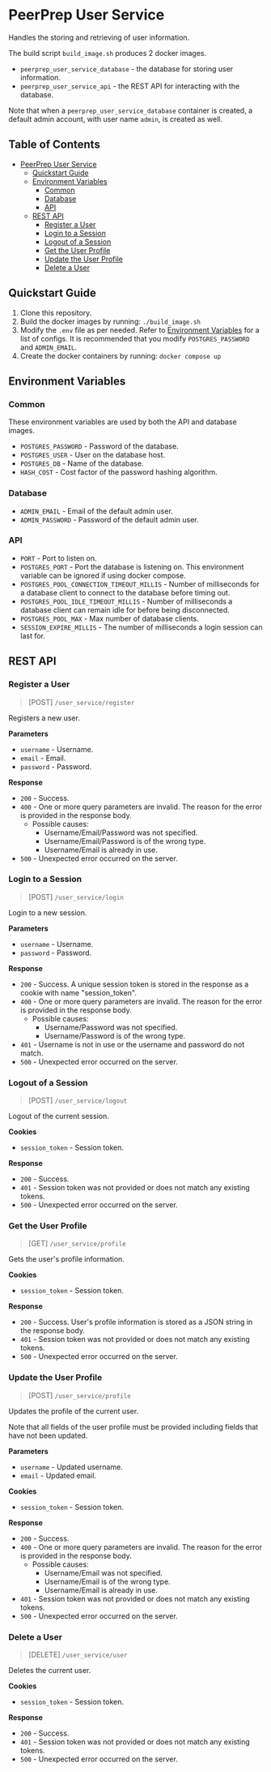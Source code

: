 # PeerPrep User Service

Handles the storing and retrieving of user information.

The build script `build_image.sh` produces 2 docker images.
- `peerprep_user_service_database` - the database for storing user information.
- `peerprep_user_service_api` - the REST API for interacting with the database.

Note that when a `peerprep_user_service_database` container is created, a default admin account, with user name `admin`, is created as well.

## Table of Contents

- [PeerPrep User Service](#peerprep-user-service)
  - [Quickstart Guide](#quickstart-guide)
  - [Environment Variables](#environment-variables)
    - [Common](#common)
    - [Database](#database)
    - [API](#api)
  - [REST API](#rest-api)
    - [Register a User](#register-a-user)
    - [Login to a Session](#login-to-a-session)
    - [Logout of a Session](#logout-of-a-session)
    - [Get the User Profile](#get-the-user-profile)
    - [Update the User Profile](#update-the-user-profile)
    - [Delete a User](#delete-a-user)

## Quickstart Guide

1. Clone this repository.
2. Build the docker images by running: `./build_image.sh`
3. Modify the `.env` file as per needed. Refer to [Environment Variables](#environment-variables) for a list of configs. It is recommended that you modify `POSTGRES_PASSWORD` and `ADMIN_EMAIL`.
4. Create the docker containers by running: `docker compose up`

## Environment Variables

### Common

These environment variables are used by both the API and database images.

* `POSTGRES_PASSWORD` - Password of the database.
* `POSTGRES_USER` - User on the database host.
* `POSTGRES_DB` - Name of the database.
* `HASH_COST` - Cost factor of the password hashing algorithm.

### Database

* `ADMIN_EMAIL` - Email of the default admin user.
* `ADMIN_PASSWORD` - Password of the default admin user.

### API

* `PORT` - Port to listen on.
* `POSTGRES_PORT` - Port the database is listening on. This environment variable can be ignored if using docker compose.
* `POSTGRES_POOL_CONNECTION_TIMEOUT_MILLIS` - Number of milliseconds for a database client to connect to the database before timing out.
* `POSTGRES_POOL_IDLE_TIMEOUT_MILLIS` - Number of milliseconds a database client can remain idle for before being disconnected.
* `POSTGRES_POOL_MAX` - Max number of database clients.
* `SESSION_EXPIRE_MILLIS` - The number of milliseconds a login session can last for.

## REST API

### Register a User

> [POST] `/user_service/register`

Registers a new user.

**Parameters**

- `username` - Username.
- `email` - Email.
- `password` - Password.

**Response**

- `200` - Success.
- `400` - One or more query parameters are invalid. The reason for the error is provided in the response body.
  - Possible causes:
    - Username/Email/Password was not specified.
    - Username/Email/Password is of the wrong type.
    - Username/Email is already in use.
- `500` - Unexpected error occurred on the server.

### Login to a Session

> [POST] `/user_service/login`

Login to a new session.

**Parameters**

- `username` - Username.
- `password` - Password.

**Response**

- `200` - Success. A unique session token is stored in the response as a cookie with name "session_token".
- `400` - One or more query parameters are invalid. The reason for the error is provided in the response body.
  - Possible causes:
    - Username/Password was not specified.
    - Username/Password is of the wrong type.
- `401` - Username is not in use or the username and password do not match.
- `500` - Unexpected error occurred on the server.

### Logout of a Session

> [POST] `/user_service/logout`

Logout of the current session.

**Cookies**

- `session_token` - Session token.

**Response**

- `200` - Success.
- `401` - Session token was not provided or does not match any existing tokens.
- `500` - Unexpected error occurred on the server.

### Get the User Profile

> [GET] `/user_service/profile`

Gets the user's profile information.

**Cookies**

- `session_token` - Session token.

**Response**

- `200` - Success. User's profile information is stored as a JSON string in the response body.
- `401` - Session token was not provided or does not match any existing tokens.
- `500` - Unexpected error occurred on the server.

### Update the User Profile

> [POST] `/user_service/profile`

Updates the profile of the current user.

Note that all fields of the user profile must be provided including fields that have not been updated.

**Parameters**

- `username` - Updated username.
- `email` - Updated email.

**Cookies**

- `session_token` - Session token.

**Response**

- `200` - Success.
- `400` - One or more query parameters are invalid. The reason for the error is provided in the response body.
  - Possible causes:
    - Username/Email was not specified.
    - Username/Email is of the wrong type.
    - Username/Email is already in use.
- `401` - Session token was not provided or does not match any existing tokens.
- `500` - Unexpected error occurred on the server.


### Delete a User

> [DELETE] `/user_service/user`

Deletes the current user.

**Cookies**

- `session_token` - Session token.

**Response**

- `200` - Success.
- `401` - Session token was not provided or does not match any existing tokens.
- `500` - Unexpected error occurred on the server.
